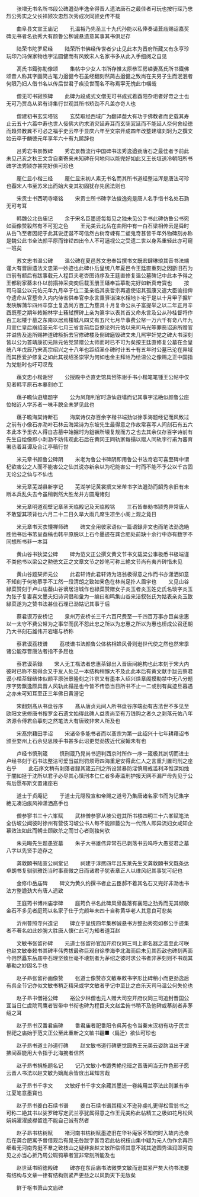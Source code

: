 <!-- { "loadSidebar": true } -->
　　张増无书名所书段公碑遒劲丰逸全得晋人遗法唐石之最佳者可玩也按行琛乃忠烈公秀实之父长祥颕次忠烈次秀成次同颕史传不载

　　曲阜县文宣王庙记
　　孔温裕乃先圣三十九代孙能以私俸奏请葺庙赐诏嘉奖碑无书者名劲秀大有颜鲁公栁诚悬遗意其事其书俱足存

　　陆荣书陀罗尼经
　　陆荣所书佛经传世者少止见此本为晋府所藏又有永亨珍玩印乃冯保家物也字法圆健而有风致宋人名家书多从此入手细阅之自见

　　髙氏书鐡弥勒像颂
　　集帖中少女人书所存惟太原叅军房嶙妻髙氏所书鐡佛颂昔人称其字画简古笔力遒健今石虽经翻刻然简古遒健之致尚在夫男子生而泯泯者何限乃妇人借书名以传后世君子疾没世而名不称焉寜无愧此巾帼哉

　　僧无可书寂照碑
　　此碑为段成式文僧无可书成式着酉阳杂俎者好竒之士也无可乃贾岛从弟有诗集行世观其所书矫劲不凡盖亦竒人也

　　僧建初书玄奘塔铭
　　玄奘取经西域广为翻译葢大有功于佛教者而史载其寿止云五十六葢中寿也世人佞佛大约求消灾延寿耳而玄奘冝延而不能延人奈何舍经徳而趋异教兾不可必之福乎史云卒于显庆六年至文宗开成四年改塟建墖刘轲为之撰文始云卒于麟徳元年享年六十有九餙辞也

　　吕秀岩书景教碑
　　秀岩景教流行中国碑书法秀逸遒劲唐石之最佳者予前此未见己亥之秋王文含自秦寄来未知碑在何地何以能完好如此又王长垣送冷朝阳所书碑字法秀颕亦甚完好俱可珍也

　　龎仁显小楷三经
　　龎仁显宋初人素无书名而其所书道经整洁浑是唐法可珍也葢宋人书至苏米出而始大变其初固犹存先民法则也

　　宋贡士书西明寺塔铭
　　宋贡士所书碑字法俊逸宛是唐人名手惜书名处石泐无可考耳

　　韩魏公北岳庙记
　　余于宋名臣墨迹每每见之独未见公手书此碑仿鲁公书宛如画像赞毅然有不可犯之色
　　王元美云北岳在曲阳中有一白石梁相传云是舜时从岳飞至者因祀于此其说迂诞不可信然古树竒竦有二塑鬼竒甚皆千年外物碑刻亦称是魏公此书全法颜平原而锋铓四出令人不可逼视公之受遗二世以身系重轻此亦可窥一班矣

　　苏文忠书温公碑
　　温公碑在夏邑苏文忠奉旨撰书文既宏肆琳琅其音书法端谨大有晋唐遗法文忠第一妙迹也此碑仆后皇统八年夏邑令王廷直重刻之因斵旧石为四前有额后有跋事载元人程巨夫老杏图诗序及王廷直修复温公墓碑记中此本予得之王都尉家葢未仆以前搨神采奕奕后载玉册王磻奉旨摹勒完好如新真竒寳也
　　按司马温公以元佑元年九月卒于位二圣亲临其丧哲宗再遣使诏其孤康又遣大臣谕指俾夺遗命从官塟命入内内侍省供奉官李永言乗驿诣涑水相地卜宅于是以十月甲子掘圹发陜解蒲华四州卒穿土复选尚方百工为塟具十月复命公从子富提举之以二年正月辛酉既塟之期年敕翰林学士蘓轼撰碑上亲为篆字以表其首又命永言及公从孙桂督将作百工起楼于墓之东南以居焉楼城凡四丈有五尺七月毕事费公帑一万六千有竒八年九月宣仁皇后崩绍圣元年七月三省言前后臣僚论列元佑以来司马光等罪恶诏追所赠官并谥告及追所赐神道碑额拆去官修碑楼及倒碑磨毁碑文未几熈寕奸党之碑大书深刻皆以公为首靖康初元除元佑党禁赠公太师而时已不可为矣按王廷直修复公墓在金皇统八年戊辰乃宋髙宗绍兴之十八年也距绍圣仆碑时计五十有五年时公墓已沦在异域而其臣爱护修复之如此其视绍圣崇寜为何如也金主拜甡乃绘温公之像赐之正中国指为党魁时也吁可叹哉

　　蘓文忠小楷谢唘
　　公授殿中丞直史馆具唘陈谢手书小楷笔笔锺王公帖中仅见者韩平原石本摹刻亦工

　　蘓子瞻仙逰墖题字
　　公为凤翔判官时游仙逰墖而记其事字法絶似颜鲁公座位帖近人学苏者一味丰腴全未梦见此也

　　蘓子瞻海棠诗断石
　　海棠诗仅存百余字楷书端劲似徐季海题经记而风致过之前有小像石亦泐叶石林云海棠诗为东坡先生最得意之作故常喜写人间刻石有五六本此本予里农人得自古墓中始掘时为鉏镢所壊复规而方之也去其余仅存百字诗前有先生自绘像即小剥泐不妨伟观此石后在黄冈王同轨家每搨以赠人同轨字行甫为蕃育署丞着耳谭及合江亭稿行世

　　米元章书颜鲁公碑阴
　　米老为鲁公书碑阴即用鲁公书法竒宕可喜至碑中谓杞欲害公之人而不能害公之仙其说亦新余以为杞能害公一时而不能不予公以千古固无论公之仙与不仙也

　　米元章芜湖县新学记
　　芜湖学记黄裳撰文米芾书字法遒劲而韶秀余旧有未断本兵乱失去今虽稍剥然大胜龙井方圆庵诸刻

　　米元章明道观壁记章圣天临殿记及天临殿铭
　　三石皆奉勑书颕秀异常唐人不敢望其项背也六月二十二日久旱大雨几席生凉坐小阁上观之竟日

　　米元章书天衣懐禅师碑
　　碑文全用彼家语似一篇语録非文也而笔法劲逸絶胜他书后书芾呈葢稿也韩平原脱以上石今墨迹在龚合肥处前缺十余行中亦有数字不同想所书非一本耳

　　黄山谷书狄梁公碑
　　碑为范文正公撰文黄文节书文载梁公事极悉书极端谨不类他书以梁公之勲徳文正之文章文节之妙笔可称三絶文节尚有夷齐碑惜未见

　　黄山谷题琹师元公
　　此君轩诗此君轩诗为涪翁极得意之作而书亦潇洒如意不知刻于何地摹手不工然一段清朗之致如霁色在林尚足扑人眉宇也
　　又见山谷緑菜赞刻于卢山庙葢山谷谪居涪城作也緑菜赞赠女子炎玉者炎玉姓史氏名琰字炎玉为张子复妻喜文墨夫妇诗词倡和彚为一编曰和鸣集山谷来涪叙张氏为姑表亲炎玉致緑菜遂为之赞书法甚佳石理已泐姑记其事于后

　　蔡君谟万安桥记
　　泉州万安桥长三千六百尺费至一千四百万事亦巨矣忠惠以一太守不费公帑为之事举而民不怨此忠之所以为忠惠之所以为惠也桥成公召还朝乃大书刻石雄伟开宕堪与桥称

　　蔡君谟荔枝谱
　　荔枝谱书法颜鲁公体格相嫓风骨则逊世代使之然也然宋季诸公能存晋唐法者指不多屈也

　　蔡君谟茶録
　　宋人无工楷法者忠惠茶録出入晋唐间絶构也此本刻于宋大内彼时已称不易得余又于友人处见一本结构稍懈大不及此此本后有黄文献手跋云蔡君谟小楷茶録结体似颜平原张景隆刻之汴亰又有墨本入绍兴焕章阁摸勒禁中无八分题序字势飘逸颇具晋人风轨此搨是也今皆不传恐当日所书不止一二或别有眞迹旦暮遇之亦未可知耳至正三年佛日黄溍记

　　宋翻刻髙从书盘谷序
　　髙从唐贞元间人所书盘谷序端劲有古法世不多见至欧阳文忠修唐书搜罗金石遗文始得此碑人益贵尚至有万钱购之者久之剥落元佑八年济源令傅君俞摹刻之然笔法大有唐致非宋人所及也

　　宋髙宗藉田手诏
　　宋诸帝多能书者而以髙宗为第一此绍兴十七年耕藉诏书颁至婺州上石余见思陵手书甚多此诏更觉劲拔近代宸翰未有也

　　卢经书慎刑箴
　　慎刑箴乃晁尚书迥判西京时所作一序一箴极其剀切而进士卢经书刻于石书法整洁可爱当兹刑罚烦苛四海重足安得此仁人之言重刋置司刑之座右乎
　　此石序文稍有剥落者録其箴云刑之所设禁暴防淫慎用戒滥利泽惟深如烛于闇如拯于沈所以君子必尽其心慎刑本仁仁者多寿滥刑护报天网不漏严母先见于公有后愿布斯文置诸座右

　　道士于贞庵记
　　于道士元隠殁宣和帝赐之道号乃集唐诸名家书而为记集字絶无凑泊痕风神潇洒髙手也

　　僧参寥书三十六峯赋
　　武林僧参寥从坡公逰其所书楼四明三十六峯赋笔法全仿坡公闻彼时徐州有营伎习坡公书人每不能辨葢公为一代伟人即异流妇女咸知企慕效法如此而朝士顾欲杀之而甘心者则独何欤

　　朱元晦先生题愚叜墓
　　朱子大书雄伟异常石已剥落书云呜呼大愚叜君之墓八字以先贤手迹存之

　　龚敦頥书陆宣公祠堂记
　　祠建于淳熈四年吕东莱先生文龚敦頥书文既条达卓朗书复驯驯雅饬当时事衰微之日而诸君子犹表章正人以维风纪其事犹可纪也

　　金修巾岳庙碑
　　碑文为黄久约撰书者止云臣郝不着其名石又完好非泐也书法方整遒劲大有唐人遗致

　　王庭筠书博州庙学碑
　　庭筠负书名此碑风骨磊落有襄阳之劲秀而无其倾欹金石不多见者庭筠以名家子仕于完颜年未四十自称黄华老人其意良可悲矣

　　沂州普照寺兴造记
　　碑立于皇统四年集栁诚悬书方整劲秀宛如栁公手迹集者不著名如此妙腕大胜唐人懐仁此可为知者道耳赵

　　文敏书张留孙碑
　　元道士张留孙官加开府仪同三司上卿名器之滥至此可咲也赵文敏奉敕书其碑丰伟秀拔最称巨观自徐季海李北海而后未见其匹敌也碑刻两面今岿然矗东岳庙中石理坚致丝毫不壊刻者为茅绍之彼时求公书者非茅刻则不书观其摹勒之妙固名手也

　　赵子昻张留孙画像赞
　　张道士像赞亦文敏奉敕书字形比碑稍小而更劲逸后有呉全节记亦似文敏书稍乏精采或学文敏者乎记中至比之白乐天司马温公何失伦也

　　赵子昻书僧裕公碑
　　裕公少林僧也元人赠大司空开府仪同三司追封晋国公冝当日仁虞院司鹰者皆带中书衔也碑为程巨夫文赵孟俯书稍不及他碑或摹刻者非茅绍之耳

　　赵子昻书汉番君庙碑
　　番君庙者祀番阳令呉芮也令当秦末汉初有功于民世世祀之庙始于范文正公至此重新之文敏书翩■〈扁迁〉欲仙可珍也

　　赵子昻书道士孙道行碑
　　赵文敏书道行碑更觉圆秀王元美云姿韵溢出于波拂间葢能用大令指于北海捥者信然

　　赵子昻书捐施题名记
　　记乃文敏小书遒秀絶伦班之晋唐间当无怍色邢子愿云晋人书法以赵文敏为嫡胤余皆庻出耳知言哉

　　赵子昻书千字文
　　文敏好书千字文余藏其墨迹一卷纯用兰亭法此则兼有李江夏笔意墨寳也

　　赵子昻书姜白石续书谱
　　姜白石续书谱其精义不逊孙虔礼更得松雪翁书之可称二絶其书以娑罗碑写定武兰亭犹属得意之作王元美称此帖精工之极如花月松风娟娟濯濯披襟留连不能自己诚有然者

　　赵子昻书枯树赋
　　褚河南书枯树赋墨迹旧在华补庵家不知何时入故内沧桒后在龚合肥寓予曽借观后有晁无咎跋字甚竒宕此帖祝枝山集中疑为元人伪作余再四细看无河南秀挺不羣之致枝山之疑非妄赵文敏所临师其意不践其迹圆秀温润即河南见之亦当心折乃周公瑕钩摹者冝非常刻所能及也

　　赵世延书昭徳殿碑
　　碑亦在东岳庙书法微类文敏而逊其紧严矣大约书法要有结构与文章一律有结构则紧严更益之以风韵天下无敌矣

　　鲜于枢书萧山文庙碑
